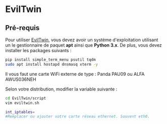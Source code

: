 # EvilTwin

## Pré-requis

Pour utiliser <u>EvilTwin</u>, vous devez avoir un système d'exploitation utilisant un le gestionnaire de paquet **apt** ainsi que **Python 3.x**. De plus, vous devez installer les packages suivants :
```bash
pip install simple_term_menu psutil tqdm
sudo apt install hostapd dnsmasq xterm -y
```
Il vous faut une carte WiFi externe de type : Panda PAU09 ou ALFA AWUS036NEH

Selon votre distribution, modifier la variable suivante :
```bash
cd EvilTwin/script
vim eviltwin.sh

int_iptables=
#Remplacer ou ajouter votre carte réseau ethernet. Souvent eth0.
```
